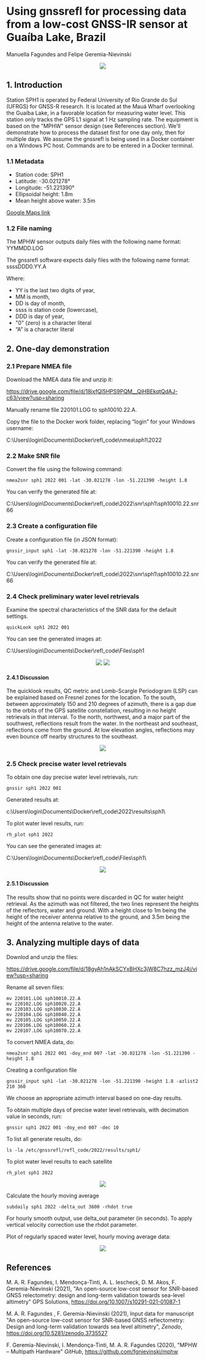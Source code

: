 # Using gnssrefl for processing data from a low-cost GNSS-IR sensor at Guaíba Lake, Brazil

Manuella Fagundes and Felipe Geremia-Nievinski

<p align=center>
<img src="../_static/sph1-1.jpg"</img>
</p>

## 1\. Introduction

Station SPH1 is operated by Federal University of Rio Grande do Sul (UFRGS) for GNSS-R research. It is located at the Mauá Wharf overlooking the Guaíba Lake, in a favorable location for measuring water level. This station only tracks the GPS L1 signal at 1 Hz sampling rate. The equipment is based on the "MPHW" sensor design (see References section). We'll demonstrate how to process the dataset first for one day only, then for multiple days. We assume the gnssrefl is being used in a Docker container on a Windows PC host. Commands are to be entered in a Docker terminal.

### 1.1 Metadata

* Station code: SPH1
* Latitude: -30.021278°
* Longitude: -51.221390°
* Ellipsoidal height: 1.8m
* Mean height above water: 3.5m

[Google Maps link](https://maps.app.goo.gl/gCgSuNEgMSDs7mYV9)

### 1.2 File naming

The MPHW sensor outputs daily files with the following name format: YYMMDD.LOG

The gnssrefl software expects daily files with the following name format: ssssDDD0.YY.A

Where:
- YY is the last two digits of year,
- MM is month,
- DD is day of month,
- ssss is station code (lowercase),
- DDD is day of year,
- "0" (zero) is a character literal
- “A” is a character literal

## 2\. One-day demonstration

### 2.1 Prepare NMEA file

Download the NMEA data file and unzip it:

<https://drive.google.com/file/d/18ixfQl5HPS9PQM__QiHBEkqtQdAJ-c63/view?usp=sharing>

Manually rename file 220101.LOG to sph10010.22.A.

Copy the file to the Docker work folder, replacing “login” for your Windows username:

C:\\Users\\login\\Documents\\Docker\\refl_code\\nmea\\sph1\\2022

### 2.2 Make SNR file

Convert the file using the following command:

`nmea2snr sph1 2022 001 -lat -30.021278 -lon -51.221390 -height 1.8`

You can verify the generated file at:

C:\\Users\\login\\Documents\\Docker\\refl_code\\2022\\snr\\sph1\\sph10010.22.snr66

### 2.3 Create a configuration file

Create a configuration file (in JSON format):

`gnssir_input sph1 -lat -30.021278 -lon -51.221390 -height 1.8`

You can verify the generated file at:

C:\\Users\\login\\Documents\\Docker\\refl_code\\2022\\snr\\sph1\\sph10010.22.snr66

### 2.4 Check preliminary water level retrievals

Examine the spectral characteristics of the SNR data for the default settings.

`quickLook sph1 2022 001`

You can see the generated images at:

C:\\Users\\login\\Documents\\Docker\\refl_code\\Files\\sph1

<p align=center>
<img src="../_static/sph1-2.png"</img>
<img src="../_static/sph1-3.png"</img>
</p>

#### 2.4.1 Discussion

The quicklook results, QC metric and Lomb-Scargle Periodogram (LSP) can be explained based on Fresnel zones for the location. To the south, between approximately 150 and 210 degrees of azimuth, there is a gap due to the orbits of the GPS satellite constellation, resulting in no height retrievals in that interval. To the north, northwest, and a major part of the southwest, reflections result from the water. In the northeast and southeast, reflections come from the ground. At low elevation angles, reflections may even bounce off nearby structures to the southeast.

<p align=center>
<img src="../_static/sph1-11.png"</img>
</p>

### 2.5 Check precise water level retrievals

To obtain one day precise water level retrievals, run:

`gnssir sph1 2022 001`

Generated results at:

c:\\Users\\login\\Documents\\Docker\\refl_code\\2022\\results\\sph1\\

To plot water level results, run:

`rh_plot sph1 2022`

You can see the generated images at:

C:\\Users\\login\\Documents\\Docker\\refl_code\\Files\\sph1\\

<p align=center>
<img src="../_static/sph1-5.png"</img>
</p>

#### 2.5.1 Discussion

The results show that no points were discarded in QC for water height retrieval. As the azimuth was not filtered, the two lines represent the heights of the reflectors, water and ground. With a height close to 1m being the height of the receiver antenna relative to the ground, and 3.5m being the height of the antenna relative to the water.

## 3\. Analyzing multiple days of data

Downlod and unzip the files:

<https://drive.google.com/file/d/18gyAh1nAkSCYxBHXc3jW8C7hzz_mzJ4i/view?usp=sharing>

Rename all seven files:
```
mv 220101.LOG sph10010.22.A
mv 220102.LOG sph10020.22.A
mv 220103.LOG sph10030.22.A
mv 220104.LOG sph10040.22.A
mv 220105.LOG sph10050.22.A
mv 220106.LOG sph10060.22.A
mv 220107.LOG sph10070.22.A
```

To convert NMEA data, do:

`nmea2snr sph1 2022 001 -doy_end 007 -lat -30.021278 -lon -51.221390 -height 1.8`

Creating a configuration file

`gnssir_input sph1 -lat -30.021278 -lon -51.221390 -height 1.8 -azlist2 210 360`

We choose an appropriate azimuth interval based on one-day results.

To obtain multiple days of precise water level retrievals, with decimation value in seconds, run:

`gnssir sph1 2022 001 -doy_end 007 -dec 10`

To list all generate results, do:

`ls -la /etc/gnssrefl/refl_code/2022/results/sph1/`

To plot water level results to each satellite

`rh_plot sph1 2022`

<p align=center>
<img src="../_static/sph1-6.png"</img>
</p>

Calculate the hourly moving average

`subdaily sph1 2022 -delta_out 3600 -rhdot true`

For hourly smooth output, use delta_out parameter (in seconds). To apply vertical velocity correction use the rhdot parameter.

Plot of regularly spaced water level, hourly moving average data:

<p align=center>
<img src="../_static/sph1-10.png"</img>
</p>

## References

M. A. R. Fagundes, I. Mendonça-Tinti, A. L. Iescheck, D. M. Akos, F. Geremia-Nievinski (2021), "An open-source low-cost sensor for SNR-based GNSS relectometry: design and long-term validation towards sea-level altimetry" GPS Solutions, <https://doi.org/10.1007/s10291-021-01087-1>

M. A. R. Fagundes , F. Geremia-Nievinski (2021), Input data for manuscript "An open-source low-cost sensor for SNR-based GNSS reflectometry: Design and long-term validation towards sea level altimetry", _Zenodo_, <https://doi.org/10.5281/zenodo.3735527>

F. Geremia-Nievinski, I. Mendonça-Tinti, M. A. R. Fagundes (2020), "MPHW – Multipath Hardware" _GitHub_, <https://github.com/fgnievinski/mphw>
